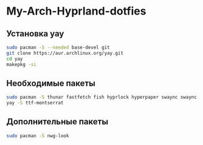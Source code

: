 # My-Arch-Hyprland-dotfies

## Установка yay
```bash
sudo pacman -S --needed base-devel git
git clone https://aur.archlinux.org/yay.git
cd yay
makepkg -si
```

## Необходимые пакеты

```bash
sudo pacman -S thunar fastfetch fish hyprlock hyperpaper swaync swaync wlogout ttf-jetbrains-mono
yay -S ttf-montserrat
```

## Дополнительные пакеты
```bash
sudo pacman -S nwg-look
```
